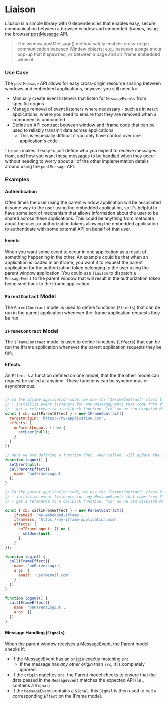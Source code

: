 # Liaison
_Liaison_ is a simple library with 0 dependencies that enables easy, secure communication between a browser window and embedded iframes, using the browser [postMessage](https://developer.mozilla.org/en-US/docs/Web/API/Window/postMessage) API.

> The window.postMessage() method safely enables cross-origin communication between Window objects; e.g., between a page and a pop-up that it spawned, or between a page and an iframe embedded within it.

### Use Case
The `postMessage` API allows for easy cross-origin resource sharing between windows and embedded applications, however you still need to:
- Manually create event listeners that listen for `MessageEvents` from specific origins
- Manage removal of event listeners where necessary - such as in `React` applications, where you need to ensure that they are removed when a component is unmounted
- Define an API contract between window and iframe code that can be used to reliably transmit data across applications
  - This is especially difficult if you only have control over one application's code

`liaison` makes it easy to just define who you expect to receive messages from, and how you want these messages to be handled when they occur without needing to worry about all of the other implementation details around using the `postMessage` API.

### Examples

#### Authentication
Often times the user using the parent window application will be associated in some way to the user using the embedded application, so it's helpful to have some sort of mechanism that allows information about the user to be shared across these applications. This could be anything from metadata about the user, or authorization tokens allowing the embedded application to authenticate with some external API on behalf of that user.

#### Events
When you want some event to occur in one application as a result of something happening in the other. An example could be that when an application is loaded in an iframe, you want it to request the parent application for the authorization token belonging to the user using the parent window application. You could use `liaison` to dispatch a `MessageEvent` to the parent window that will result in the authorization token being sent back to the iframe application.

### `ParentContact` Model
The `ParentContract` model is used to define functions (`Effects`) that can be run in the parent application whenever the iframe application requests they be run.

### `IFrameContract` Model
The `IFrameContract` model is used to define functions (`Effects`) that can be run the iframe application whenever the parent application requests they be run.

#### Effects
An `Effect` is a function defined on one model, that the the other model can request be called at anytime. These functions can be synchronous or asynchronous.

```js

// In the iframe application code, we use the "IFrameContract" class to:
// - initialize event listeners for any MessageEvents that come from the parent window with an origin of "https://my-application.com"
// - get a reference to a callback function, "cb" so we can dispatch MessageEvents to the parent window with an origin of "https://my-application.com"
const { cb: callParentEffect } = new IFrameContract({
  targetOrigin: 'https://my-application.com',
  effects: {
    onParentLogout: () => {
      setUser(null);
    }
  }
})

// Here we are defining a function that, when called, will update the internal state of the iframe application, as well as notify the parent application that the user has logged out in the iframe
function logout() {
  setUser(null);
  callParentEffect({
    name: 'onIFrameLogout'
  })
}

// In the parent application code, we use the "ParentContract" class to:
// - initialize event listeners for any MessageEvents that come from the iframe window with an id of "my-embedded-iframe" and origin of "https://my-iframe-application.com"
// - get a reference to a callback function, "cb" so we can dispatch MessageEvents to this iframe application

const { cb: callIFrameEffect } = new ParentContract({
    iframeId: 'my-embedded-iframe',
    iframeSrc: 'https://my-iframe-application.com',
    effects: {
      onIFrameLogout: () => {
        setUser(null)
      },
    }
});

function login() {
  callIFrameEffect({
    name: 'onParentLogin',
    args: {
      email: 'user@email.com'
    }
  })
}

function logout() {
  callIFrameEffect({
    name: 'onParentLogout',
    args: {}
  })
}
```

#### Message Handling (`Signals`)
When the parent window receives a [MessageEvent](https://developer.mozilla.org/en-US/docs/Web/API/MessageEvent), the Parent model checks if:
- If the MessageEvent has an `origin` exactly matching `src`. 
    - If the message has _any other origin_ than `src`, it is completely ignored.
- If the `origin` matches `src`, the Parent model checks to ensure that the data passed in the `MessageEvent` matches the expected API (i.e., contains a `Signal`)
- If the `MessageEvent` contains a `Signal`, this `Signal` is then used to call a corresponding `Effect` on the IFrame model.
